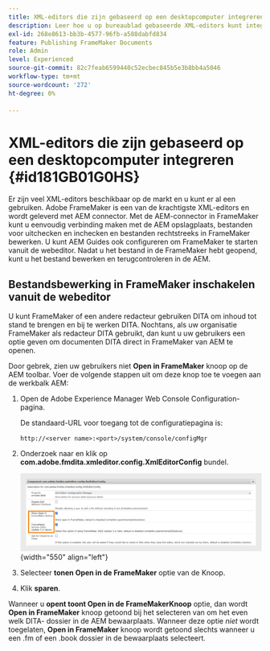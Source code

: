 ```yaml
---
title: XML-editors die zijn gebaseerd op een desktopcomputer integreren
description: Leer hoe u op bureaublad gebaseerde XML-editors kunt integreren
exl-id: 268e8613-bb3b-4577-96fb-a588dabfd834
feature: Publishing FrameMaker Documents
role: Admin
level: Experienced
source-git-commit: 82c7feab6599440c52ecbec845b5e3b8bb4a5046
workflow-type: tm+mt
source-wordcount: '272'
ht-degree: 0%

---
```


# XML-editors die zijn gebaseerd op een desktopcomputer integreren {#id181GB01G0HS}

Er zijn veel XML-editors beschikbaar op de markt en u kunt er al een gebruiken. Adobe FrameMaker is een van de krachtigste XML-editors en wordt geleverd met AEM connector. Met de AEM-connector in FrameMaker kunt u eenvoudig verbinding maken met de AEM opslagplaats, bestanden voor uitchecken en inchecken en bestanden rechtstreeks in FrameMaker bewerken. U kunt AEM Guides ook configureren om FrameMaker te starten vanuit de webeditor. Nadat u het bestand in de FrameMaker hebt geopend, kunt u het bestand bewerken en terugcontroleren in de AEM.

## Bestandsbewerking in FrameMaker inschakelen vanuit de webeditor

U kunt FrameMaker of een andere redacteur gebruiken DITA om inhoud tot stand te brengen en bij te werken DITA. Nochtans, als uw organisatie FrameMaker als redacteur DITA gebruikt, dan kunt u uw gebruikers een optie geven om documenten DITA direct in FrameMaker van AEM te openen.

Door gebrek, zien uw gebruikers niet **Open in FrameMaker** knoop op de AEM toolbar. Voer de volgende stappen uit om deze knop toe te voegen aan de werkbalk AEM:

1. Open de Adobe Experience Manager Web Console Configuration-pagina.

   De standaard-URL voor toegang tot de configuratiepagina is:

   ```http
   http://<server name>:<port>/system/console/configMgr
   ```

1. Onderzoek naar en klik op **com.adobe.fmdita.xmleditor.config.XmlEditorConfig** bundel.

   ![](assets/open-in-fm-toolbar.png){width="550" align="left"}

1. Selecteer **tonen Open in de FrameMaker** optie van de Knoop.

1. Klik **sparen**.


Wanneer u **opent toont Open in de FrameMakerKnoop** optie, dan wordt **Open in FrameMaker** knoop getoond bij het selecteren van om het even welk DITA- dossier in de AEM bewaarplaats. Wanneer deze optie *niet* wordt toegelaten, **Open in FrameMaker** knoop wordt getoond slechts wanneer u een .fm of een .book dossier in de bewaarplaats selecteert.
